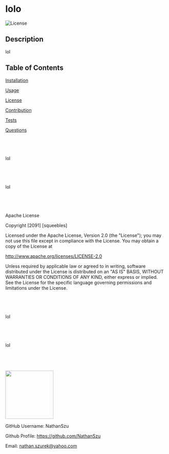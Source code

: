 # lolo
  ![License](https://img.shields.io/badge/License-Apache%202.0-blue.svg)
  ## Description
  lol
  ## Table of Contents

  <a href='#Installation'>Installation</a>

  <a href='#Usage'>Usage</a>

  <a href='#License'>License</a>

  <a href='#Contribution'>Contribution</a>

  <a href='#Tests'>Tests</a>

  <a href='#Questions'>Questions</a>

  ## <a id='Installation' style='color:white;'>Installation</a>
  lol

  ## <a id='Usage' style='color:white;'>Usage</a>
  lol

  ## <a id='License' style='color:white;'>License</a>
  Apache License

Copyright [2091] [squeebles]

Licensed under the Apache License, Version 2.0 (the "License"); you may not use this file except in compliance with the License. You may obtain a copy of the License at

http://www.apache.org/licenses/LICENSE-2.0

Unless required by applicable law or agreed to in writing, software distributed under the License is distributed on an "AS IS" BASIS, WITHOUT WARRANTIES OR CONDITIONS OF ANY KIND, either express or implied. See the License for the specific language governing permissions and limitations under the License.

  ## <a id='Contribution' style='color:white;'>Contribution</a>
  lol

  ## <a id='Tests' style='color:white;'>Tests</a>
  lol

  ## <a id='Questions' style='color:white;'>Questions - Contact Me</a>
  <img style='width:150px' src='https://avatars2.githubusercontent.com/u/64761649?v=4'>

  GitHub Username: NathanSzu

  Github Profile: <a href='https://github.com/NathanSzu'>https://github.com/NathanSzu</a>

  Email: nathan.szurek@yahoo.com
